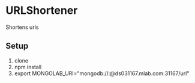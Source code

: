 # URLShortener
Shortens urls

## Setup
1. clone
2. npm install
3. export MONGOLAB_URI="mongodb://<dbuser>:<dbpassword>@ds031167.mlab.com:31167/url"
